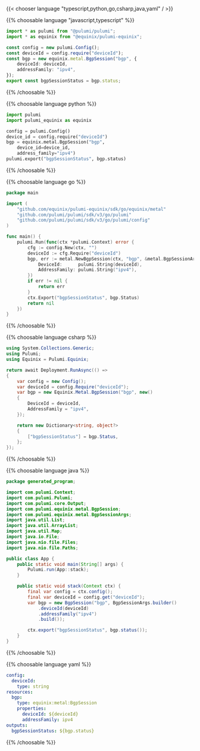 {{< chooser language "typescript,python,go,csharp,java,yaml" / >}}

{{% choosable language "javascript,typescript" %}}

```typescript
import * as pulumi from "@pulumi/pulumi";
import * as equinix from "@equinix/pulumi-equinix";

const config = new pulumi.Config();
const deviceId = config.require("deviceId");
const bgp = new equinix.metal.BgpSession("bgp", {
    deviceId: deviceId,
    addressFamily: "ipv4",
});
export const bgpSessionStatus = bgp.status;
```

{{% /choosable %}}

{{% choosable language python %}}

```python
import pulumi
import pulumi_equinix as equinix

config = pulumi.Config()
device_id = config.require("deviceId")
bgp = equinix.metal.BgpSession("bgp",
    device_id=device_id,
    address_family="ipv4")
pulumi.export("bgpSessionStatus", bgp.status)
```

{{% /choosable %}}

{{% choosable language go %}}

```go
package main

import (
	"github.com/equinix/pulumi-equinix/sdk/go/equinix/metal"
	"github.com/pulumi/pulumi/sdk/v3/go/pulumi"
	"github.com/pulumi/pulumi/sdk/v3/go/pulumi/config"
)

func main() {
	pulumi.Run(func(ctx *pulumi.Context) error {
		cfg := config.New(ctx, "")
		deviceId := cfg.Require("deviceId")
		bgp, err := metal.NewBgpSession(ctx, "bgp", &metal.BgpSessionArgs{
			DeviceId:      pulumi.String(deviceId),
			AddressFamily: pulumi.String("ipv4"),
		})
		if err != nil {
			return err
		}
		ctx.Export("bgpSessionStatus", bgp.Status)
		return nil
	})
}
```

{{% /choosable %}}

{{% choosable language csharp %}}

```csharp
using System.Collections.Generic;
using Pulumi;
using Equinix = Pulumi.Equinix;

return await Deployment.RunAsync(() => 
{
    var config = new Config();
    var deviceId = config.Require("deviceId");
    var bgp = new Equinix.Metal.BgpSession("bgp", new()
    {
        DeviceId = deviceId,
        AddressFamily = "ipv4",
    });

    return new Dictionary<string, object?>
    {
        ["bgpSessionStatus"] = bgp.Status,
    };
});
```

{{% /choosable %}}

{{% choosable language java %}}

```java
package generated_program;

import com.pulumi.Context;
import com.pulumi.Pulumi;
import com.pulumi.core.Output;
import com.pulumi.equinix.metal.BgpSession;
import com.pulumi.equinix.metal.BgpSessionArgs;
import java.util.List;
import java.util.ArrayList;
import java.util.Map;
import java.io.File;
import java.nio.file.Files;
import java.nio.file.Paths;

public class App {
    public static void main(String[] args) {
        Pulumi.run(App::stack);
    }

    public static void stack(Context ctx) {
        final var config = ctx.config();
        final var deviceId = config.get("deviceId");
        var bgp = new BgpSession("bgp", BgpSessionArgs.builder()        
            .deviceId(deviceId)
            .addressFamily("ipv4")
            .build());

        ctx.export("bgpSessionStatus", bgp.status());
    }
}
```

{{% /choosable %}}

{{% choosable language yaml %}}

```yaml
config:
  deviceId:
    type: string
resources:
  bgp:
    type: equinix:metal:BgpSession
    properties:
      deviceId: ${deviceId}
      addressFamily: ipv4
outputs:
  bgpSessionStatus: ${bgp.status}
```

{{% /choosable %}}
